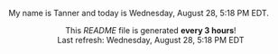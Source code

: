 My name is Tanner and today is Wednesday, August 28, 5:18 PM EDT.

<p align="center">This <i>README</i> file is generated <b>every 3 hours</b>!</br>Last refresh: Wednesday, August 28, 5:18 PM EDT<br /></p>
